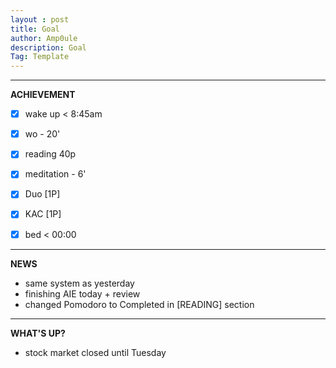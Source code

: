 ```yaml
---
layout : post
title: Goal
author: Amp0ule
description: Goal
Tag: Template
---
```


*****
**ACHIEVEMENT**

- [x] wake up < 8:45am
- [x] wo - 20'
- [x] reading 40p
- [x] meditation - 6'
- [x] Duo [1P]
- [x] KAC [1P]
- [x] bed < 00:00


*****
**NEWS**

- same system as yesterday
- finishing AIE today + review
- changed Pomodoro to Completed in [READING] section

*****
**WHAT'S UP?**

- stock market closed until Tuesday



